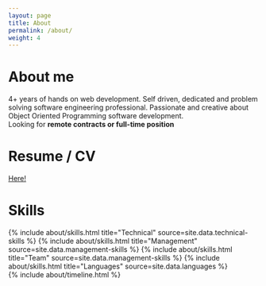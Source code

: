 ```yaml
---
layout: page
title: About
permalink: /about/
weight: 4
---
```


# **About me**
4+ years of hands on web development. Self driven, dedicated and problem solving software engineering professional.
Passionate and creative about Object Oriented Programming software development.<br>
Looking for <b>remote contracts or full-time position</b>

# **Resume / CV**
<a href="{{ site.author.resume }}">Here!</a>

# **Skills**
<div class="row">
{% include about/skills.html title="Technical" source=site.data.technical-skills %}
{% include about/skills.html title="Management" source=site.data.management-skills %}
{% include about/skills.html title="Team" source=site.data.management-skills %}
{% include about/skills.html title="Languages" source=site.data.languages %}
</div>

<div class="row">
{% include about/timeline.html %}
</div>